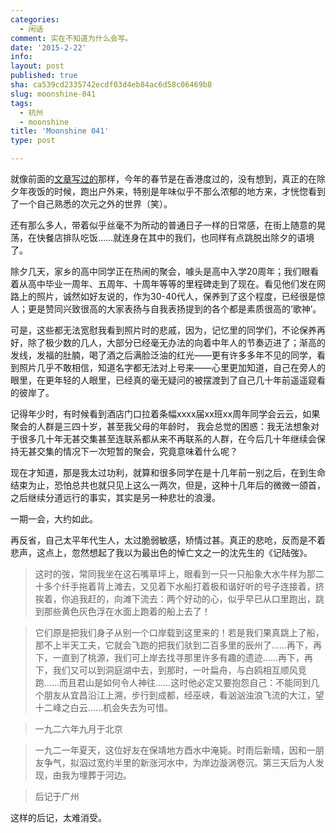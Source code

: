 ```yaml
---
categories:
  - 闲话
comment: 实在不知道为什么会写。
date: '2015-2-22'
info: 
layout: post
published: true
sha: ca539cd2335742ecdf03d4eb84ac6d58c06469b8
slug: moonshine-041
tags:
  - 杭州
  - moonshine
title: 'Moonshine 041'
type: post

---
```


就像前面的[文章写过的](http://mooninsky.net/hongkong-spring-festival)那样，今年的春节是在香港度过的，没有想到，真正的在除夕年夜饭的时候，跑出户外来，特别是年味似乎不那么浓郁的地方来，才恍惚看到了一个自己熟悉的次元之外的世界（笑）。

还有那么多人，带着似乎丝毫不为所动的普通日子一样的日常感，在街上随意的晃荡，在快餐店排队吃饭……就连身在其中的我们，也同样有点跳脱出除夕的语境了。

除夕几天，家乡的高中同学正在热闹的聚会，噱头是高中入学20周年；我们眼看着从高中毕业一周年、五周年、十周年等等的里程碑走到了现在。看见他们发在网路上的照片，诚然如好友说的，作为30-40代人，保养到了这个程度，已经很是惊人；更是赞同兴致很高的大家表扬与自我表扬提到的各个都是素质很高的‘歌神’。 

可是，这些都无法宽慰我看到照片时的悲戚，因为，记忆里的同学们，不论保养再好，除了极少数的几人，大部分已经毫无办法的向着中年人的节奏迈进了；渐高的发线，发福的肚腩，喝了酒之后满脸泛油的红光——更有许多多年不见的同学，看到照片几乎不敢相信，知道名字都无法对上号来——心里更加知道，自己在旁人的眼里，在更年轻的人眼里，已经真的毫无疑问的被摆渡到了自己几十年前遥遥窥看的彼岸了。

记得年少时，有时候看到酒店门口拉着条幅xxxx届xx班xx周年同学会云云，如果聚会的人群是三四十岁，甚至我父母的年龄时， 我会总觉的困惑：我无法想象对于很多几十年无甚交集甚至连联系都从来不再联系的人群，在今后几十年继续会保持无甚交集的情况下一次短暂的聚会，究竟意味着什么呢？

现在才知道，那是我太过功利，就算和很多同学在是十几年前一别之后，在到生命结束为止，恐怕总共也就只见上这么一两次，但是，这种十几年后的微微一颌首，之后继续分道远行的事实，其实是另一种悲壮的浪漫。

一期一会，大约如此。

再反省，自己太平年代生人，太过脆弱敏感，矫情过甚。真正的悲呛，反而是不着悲声，这点上，忽然想起了我以为最出色的悼亡文之一的沈先生的《记陆弢》。

> 这时的弢，常同我坐在这石嘴草坪上，眼看到一只一只船象大水牛样为那二十多个纤手拖着背上滩去，又见着下水船打着极和谐好听的号子连接着，挤挨着，你追我赶的，向滩下流去：两个好动的心，似乎早已从口里跑出，跳到那些黄色灰色浮在水面上跑着的船上去了！

> 它们原是把我们身子从别一个口岸载到这里来的！若是我们果真跳上了船，那不上半天工夫，它就会飞跑的把我们驮到二百多里的辰州了……再下，再下，一直到了桃源，我们可上岸去找寻那里许多有趣的遗迹……再下，再下，我们又可以到洞庭湖中去，到那时，一叶扁舟，与白鸥相互顺风竞跑……而且君山是如何令人神往……这时他必定又要抱怨自己：不能同到几个朋友从宜昌沿江上溯，步行到成都，经巫峡，看汹汹浊浪飞流的大江，望十二峰之白云……机会失去为可惜。

> 一九二六年九月于北京


>一九二一年夏天，这位好友在保靖地方酉水中淹毙。时雨后新晴，因和一朋友争气，拟泅过宽约半里的新涨河水中，为岸边漩涡卷沉。第三天后为人发现，由我为埋葬于河边。

>后记于广州

这样的后记，太难消受。